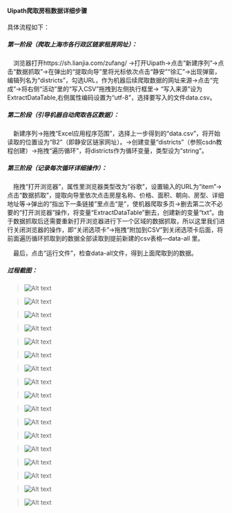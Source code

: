 #### Uipath爬取房租数据详细步骤
具体流程如下：  


##### 第一阶段（爬取上海市各行政区链家租房网址）：
  &emsp;浏览器打开https://sh.lianjia.com/zufang/ →打开Uipath→点击“新建序列”→点击“数据抓取”→在弹出的“提取向导”里将光标依次点击“静安”“徐汇”→出现弹窗，编辑列名为“districts”，勾选URL，作为机器后续爬取数据的网址来源→点击“完成”→将右侧“活动”里的“写入CSV”拖拽到左侧执行框里→ “写入来源”设为ExtractDataTable,右侧属性编码设置为“utf-8”，选择要写入的文件data.csv。

   
##### 第二阶段（引导机器自动爬取各区数据）：
  &emsp;新建序列→拖拽“Excel应用程序范围”，选择上一步得到的“data.csv”，将开始读取的位置设为“B2”（即静安区链家网址）。→创建变量“districts”（参照csdn教程创建）→拖拽“遍历循环”，将districts作为循环变量，类型设为“string”。

  
##### 第三阶段（记录每次循环详细操作）：
  &emsp;拖拽“打开浏览器”，属性里浏览器类型改为“谷歌”，设置输入的URL为“item”→点击“数据抓取”，提取向导里依次点击房屋名称、价格、面积、朝向、房型、详细地址等→弹出的“指出下一条链接”里点击“是”，使机器爬取多页→删去第二次不必要的“打开浏览器”操作，将变量“ExtractDataTable”删去，创建新的变量“txt”。由于数据抓取后还需要重新打开浏览器进行下一个区域的数据抓取，所以这里我们进行关闭浏览器的操作，即“关闭选项卡”→拖拽“附加到CSV”到关闭选项卡后面，将前面遍历循环抓取到的数据全部读取到提前新建的csv表格—data-all 里。

  
&emsp;最后，点击“运行文件”，检查data-all文件，得到上面爬取到的数据。






##### 过程截图：
> ![Alt text](../Imgs/image.png)

> ![Alt text](../Imgs/image-2.png)

> ![Alt text](../Imgs/image-3.png)

> ![Alt text](../Imgs/image-4.png)

> ![Alt text](../Imgs/image-5.png)

> ![Alt text](../Imgs/image-6.png)

> ![Alt text](../Imgs/image-7.png)

> ![Alt text](../Imgs/image-8.png)

> ![Alt text](../Imgs/image-9.png)

> ![Alt text](../Imgs/image-11.png)

> ![Alt text](../Imgs/image-12.png)

> ![Alt text](../Imgs/image-13.png)

> ![Alt text](../Imgs/image-14.png)

> ![Alt text](../Imgs/image-15.png)

> ![Alt text](../Imgs/image-16.png)

> ![Alt text](../Imgs/image-17.png)

> ![Alt text](../Imgs/image-18.png)
